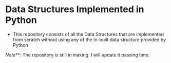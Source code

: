 # Data Structures Implemented in Python

- This repository consists of all the Data Structures that are implemented from scratch without using any of the in-built data structure
provided by Python

_Note_**: The repository is still in making. I will update it passing time.

